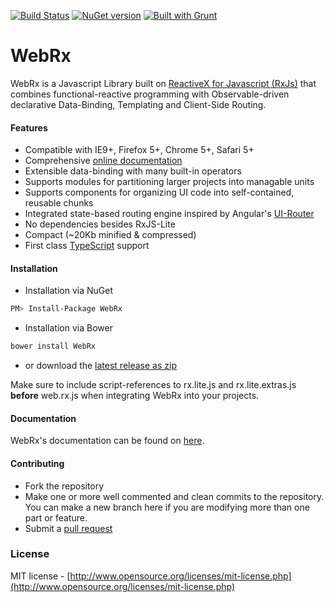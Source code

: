 [![Build Status](https://travis-ci.org/oliverw/WebRx.png)](https://travis-ci.org/oliverw/WebRx)
[![NuGet version](https://img.shields.io/nuget/v/WebRx.svg)](https://www.nuget.org/packages/WebRx/)
[![Built with Grunt](https://cdn.gruntjs.com/builtwith.png)](http://gruntjs.com/)
<!-- [![Bower version](https://img.shields.io/bower/v/WebRx.svg)](https://github.com/oliverw/WebRx) -->


# WebRx

WebRx is a Javascript Library built on [ReactiveX for Javascript (RxJs)](http://reactivex.io) that combines functional-reactive programming with Observable-driven declarative Data-Binding, Templating and Client-Side Routing.

#### Features

- Compatible with IE9+, Firefox 5+, Chrome 5+, Safari 5+
- Comprehensive [online documentation](http://webrxjs.org/docs)
- Extensible data-binding with many built-in operators
- Supports modules for partitioning larger projects into managable units
- Supports components for organizing UI code into self-contained, reusable chunks
- Integrated state-based routing engine inspired by Angular's [UI-Router](https://github.com/angular-ui/ui-router)
- No dependencies besides RxJS-Lite
- Compact (~20Kb minified & compressed)
- First class [TypeScript](http://www.typescriptlang.org/) support

#### Installation

- Installation via NuGet
```bash
PM> Install-Package WebRx
```

- Installation via Bower
```bash
bower install WebRx
```

- or download the [latest release as zip](http://webrxjs.org/downloads/web.rx.zip)

Make sure to include script-references to rx.lite.js and rx.lite.extras.js **before** web.rx.js when integrating WebRx into your projects.

#### Documentation

WebRx's documentation can be found on [here](http://webrxjs.org/docs).

#### Contributing

- Fork the repository
- Make one or more well commented and clean commits to the repository. You can make a new branch here if you are modifying more than one part or feature.
- Submit a [pull request](https://help.github.com/articles/using-pull-requests/)

### License

MIT license - [http://www.opensource.org/licenses/mit-license.php](http://www.opensource.org/licenses/mit-license.php)
